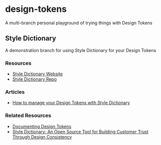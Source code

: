 # design-tokens
A multi-branch personal playground of trying things with Design Tokens

## Style Dictionary

A demonstration branch for using Style Dictionary for your Design Tokens

### Resources

- [Style Dictionary Website](https://amzn.github.io/style-dictionary/#/)
- [Style Dictionary Repo](https://github.com/amzn/style-dictionary)


### Articles

- [How to manage your Design Tokens with Style Dictionary](https://medium.com/@didoo/how-to-manage-your-design-tokens-with-style-dictionary-98c795b938aa)

### Related Resources

- [Documenting Design Tokens](https://dbanks.design/blog/documenting-design-tokens/)
- [Style Dictionary: An Open Source Tool for Building Customer Trust Through Design Consistency](https://aws.amazon.com/blogs/opensource/style-dictionary-trust-design-consistency/)

